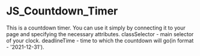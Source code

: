 # JS_Countdown_Timer
This is a countdown timer. You can use it simply by connecting it to your page and specifying the necessary attributes.
classSelector - main selector of your clock.
deadlineTime - time to which the countdown will go(in format - '2021-12-31').
